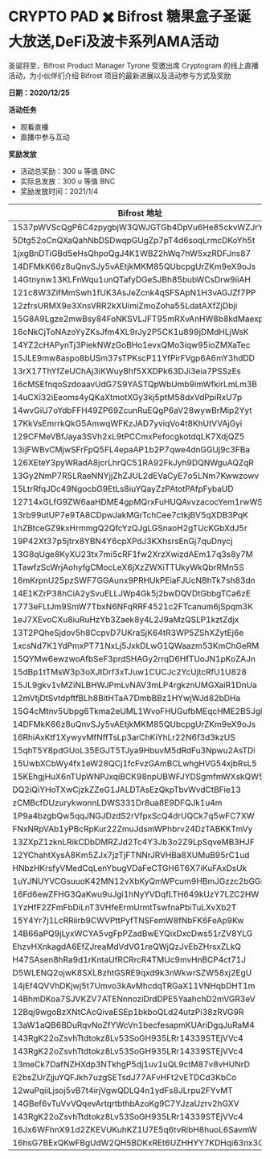 # CRYPTO PAD ✖️ Bifrost 糖果盒子圣诞大放送,DeFi及波卡系列AMA活动

圣诞将至，Bifrost Product Manager Tyrone 受邀出席 Cryptogram 的线上直播活动，为小伙伴们介绍 Bifrost 项目的最新进展以及活动参与方式及奖励

**日期：2020/12/25**

**活动任务**

  - 观看直播
  - 直播中参与互动

**奖励发放**

- 活动总奖励：300 u 等值 BNC
- 实际总发放：300 u 等值 BNC
- 奖励发放时间：2021/1/4

| Bifrost 地址                                       | BNC 数量     |
| ------------------------------------------------ | ---------- |
| 1537pWVScQgP6C4zpygbjW3QWJGTGb4DpVu6He85ckvWZJrY | 31.7714286 |
| 5Dtg52oCnQXaQahNbDSDwqpGUgZp7pT4d6soqLrmcDKoYh5t | 19.0628571 |
| 1jxgBnDTiGBd5eHsQhpoQgJ4K1WBZ2hWq7hW5xzRDFJns87  | 19.0628571 |
| 14DFMkK66z8uQnvSJy5vAEtjkMKM85QUbcpgUrZKm9eX9oJs | 19.0628571 |
| 14Gtnynw13KLFnWqu1unQTafyDGeSJBh85bubWCsDrw9iiAH | 12.7085714 |
| 121c8W3ZifMmSwh1fUK3AsJeZcnk4qSFSApN1H3vAGJZf7PP | 12.7085714 |
| 12zfrsURMX9e3XnsVRR2kXUimiZmoZoha55LdatAXfZjDbji | 12.7085714 |
| 15G8A9Lgze2mwBsy84FoNKSVLJFT95mRXvAnHW8b8kdMaexp | 12.7085714 |
| 16cNkCjToNAzoYyZKsJfm4XL9rJy2P5CK1u899jDMdHLjWsK | 12.7085714 |
| 14YZ2cHAPynTj3PiekNWzGoBHo1evxQMo3iqw95ioZMXaTec | 12.7085714 |
| 15JLE9mw8aspo8bUSm37sTPKscP11YfPirFVgp6A6mY3hdDD | 12.7085714 |
| 13rX17ThYfZeUChAj3iKWuyBhf5XXDPk63DJi3eia7PSSzEs | 12.7085714 |
| 16cMSEfnqoSzdoaavUdG7S9YASTQpWbUmb9imWfkirLmLm3B | 12.7085714 |
| 14uCXi32iEeoms4yQKaXtmotXGy3kj5ptM58dxVdPpiRxU7p | 6.35428571 |
| 14wvGiU7oYdbFFH49ZP69ZcunRuEQgP6aV28wywBrMip2Yyt | 6.35428571 |
| 17KkVsEmrrkQkG5AmwqWFKzJAD7yviqVo4t8KhUtVVAjGyi  | 6.35428571 |
| 129CFMeVBfJaya3SVh2xL9tPCCmxPefocgkotdqLK7XdjQZ5 | 6.35428571 |
| 13ijFWBvCMjwSFrFpQ5FL4epaAP1b2P7qwe4dnGGUj9c3FBa | 6.35428571 |
| 126XEteY3pyWRadA8jcrLhrQC51RA92FkJyh9DQNWguAQZqR | 6.35428571 |
| 13Gy2NmP7R5LRaeNNYjjZhZJUL2dEVaCyE7o5LNm7Kwwzowv | 6.35428571 |
| 15LtrRfqJDc49NgocbG9EtLs8iuYQayZzPAtotPAfpFybaUD | 6.35428571 |
| 12714xGLfG9ZW6aaHDME4gpMQrxFuHUQAvvzacocYem1rwWS | 6.35428571 |
| 13rb99utUP7e9TA8CDpwJakMGrTchCee7ctkjBV5qXDB3PqK | 6.35428571 |
| 1hZBtceGZ9kxHrmmgQ2QfcYzQJgLGSnaoH2gTUcKGbXdJ5r  | 6.35428571 |
| 19P42Xt37p5jtrx8YBN4Y6cpXPdJ3KXhsrsEnGj7quDnycj  | 6.35428571 |
| 13G8qUge8KyXU23tx7mi5cRF1fw2XrzXwizdAEm17q3s8y7M | 6.35428571 |
| 1TawfzScWrjAohyfgCMocLeX6jXzZWXiTTUkyWkQbrRMn5S  | 6.35428571 |
| 16mKrpnU25pzSWF7GGAunx9PRHUkPEiaFJUcNBhTk7sh83dn | 6.35428571 |
| 14E1KZrP38hCiA2ySvuELLJWp4Gk5j2bwDQVDtGbbgTCa6zE | 6.35428571 |
| 1773eFLtJm9SmW7TbxN6NFqRRF4521c2FTcanum6jSpqm3K  | 6.35428571 |
| 1eJ7XEvoCXu8iuRuHzYb3Zaek8y4L2J9aMzQSLP1kztZdjx  | 6.35428571 |
| 13T2PQheSjdov5h8CcpvD7UKraSjK64tR3WP5ZShXZytEj6e | 6.35428571 |
| 1xcsNd7K1YdPmxPT71NxLj5JxkDLwG1QWaazm53KmChGeRM  | 6.35428571 |
| 15QYMw6ewzwoAfbSeF3prdSHAGy2rrqD6HfTUoJN1pKoZAJn | 6.35428571 |
| 15dBp1tTMsW3p3oXJtDrf3xTJuw1CUCJc2YcUjtcRfU1U828 | 6.35428571 |
| 15JL9gkv1vMZiNLBHWJPmLvNAV3mLP4rgkznUMGXaiR1DnUa | 6.35428571 |
| 12mVtjDtSvtdpftfBLh8BitHTaA7DmbBBz1HYwjWJd82bDHa | 6.35428571 |
| 15G4cMtnv5Ubpg6Tkma2eUML1WvoFHUGufbMEqcHME2B5Jgh | 6.35428571 |
| 14DFMkK66z8uQnvSJy5vAEtjkMKM85QUbcpgUrZKm9eX9oJs | 6.35428571 |
| 16RhiAxKtf1XywyvMfNffTsLp3arChKiYhLr22N6f3d3kzUS | 6.35428571 |
| 15qhT5Y8pdGUoL35EGJT5TJya9HbuvM5dRdFu3Npwu2AsTDi | 6.35428571 |
| 15UwbXCbWy4fx1eW28QCj1fcFvzGAmBCLwhgHVG54xjbRsL5 | 6.35428571 |
| 15KEhgjHuX6nTUpWNPJxqiBCK98npUBWFJYDSgmfmWXskQW5 | 6.35428571 |
| DQ2iQiYHoTXwCjzkZZeG1JALDTAsEzQkpTbvWvdCtBFie13  | 6.35428571 |
| zCMBcfDUzurykwonnLDWS331Dr8ua8E9DFQJk1u4m        | 6.35428571 |
| 1P9a4bzgbQw5qqJNGJDzdS2rVfpxScQ4drUQCk7q5wFC7XW  | 6.35428571 |
| FNxNRpVAb1yPBcRpKur22ZmuJdsmWPhbrv24DzTABKKTmVy  | 6.35428571 |
| 13ZXpZ1zknLRikCDbDMRZJd2Tc4Y3Jb3o2Z9LpSqveMB3HJF | 6.35428571 |
| 12YChahtXysA8Km5ZJx7jzTjFTNNrJRVHBa8XUMuB95rC1ud | 6.35428571 |
| HNbzHKrsfyVMedCqLenYbugVDaFeCTGH6T6X7iKuFAxDsUk  | 6.35428571 |
| 1uYJNUYVCGsuuoK42MN12vXbKyQmWPcum9HBmJGzzc2bGGm  | 6.35428571 |
| 16Fd6ewZFHG3QaKwu9uJgi1hNyYVDqfLTH649kUzY7LZC2HW | 6.35428571 |
| 1YzHfF2ZFmFbDiLnT3VHfeErmUrmtTswfnaPbiTuLXvXb2T  | 6.35428571 |
| 15Y4Yr7j1LcRRiirb9CWVPttPyfTNSFemW8fNbFK6FeAp9Kw | 6.35428571 |
| 14B66aPQ9jLyxWCYA5vgFpPZadBwEYQixDxcDws51rZV8YLG | 6.35428571 |
| EhzvHXnkagdA6EfZJreaMdVdVG1reQWjQzJvEbZHrsxZLkQ  | 6.35428571 |
| H47SAsen8hRa9d1rKntaUfRCRrcR4TMUc9mvHnBCP4ct71J  | 6.35428571 |
| D5WLENQ2ojwK8SXL8zhtGSRE9qxd9k3nWkwrSZW58xj2EgU  | 6.35428571 |
| 14jEf4QVVhDKjwj5t7Umvo3kAvMhcdqTRGaX11VNHqbDHT1m | 6.35428571 |
| 14BhmDKoa7SJVKZV7ATENnnoziDrdDPE5YaahchD2mVGR3eV | 6.35428571 |
| 12Bqj9wgoBzXNtCAcQivaESEp1bkboQLd24utzPi38zRVG9R | 6.35428571 |
| 13aW1aQB6BDuRqvNoZfYWcVn1becfesapmKUAriDgqJuRaM4 | 6.35428571 |
| 143RgK22oZsvhTtdtokz8Lv53SoGH935LRr14339STEjVVc4 | 6.35428571 |
| 143RgK22oZsvhTtdtokz8Lv53SoGH935LRr14339STEjVVc4 | 6.35428571 |
| 13meCk7DafNZHXdp3NTkhgP5dj1uv1uQL9ctM87v8vHUNrD  | 6.35428571 |
| E2bsZUrZjjuYQFJkh7uzgSETsdJ77AFvHFt2vETDCd3KbCo  | 6.35428571 |
| 12wuPqiiLjsoj5vB7t4irjVgwQDLQ4n1ydFs8JLrpu2FYvMT | 6.35428571 |
| 14GBef6vTuVvVQqevArtqrtbthbAzoKg9C7YJzaUzrv2hGXV | 6.35428571 |
| 143RgK22oZsvhTtdtokz8Lv53SoGH935LRr14339STEjVVc4 | 6.35428571 |
| 16Jx6WFhnX91d2ZKEVUKuhKZ1U7E5q6tvRibH8huoL6SavmW | 6.35428571 |
| 16hsG7BExQKwFBgUdW2QH5BDKxREt6UZHHYY7KDHqi63nx3C | 6.35428571 |

